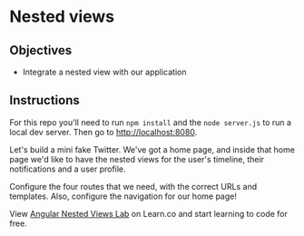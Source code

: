 # Nested views

## Objectives

- Integrate a nested view with our application

## Instructions

For this repo you'll need to run `npm install` and the `node server.js` to run a local dev server. Then go to [http://localhost:8080](http://localhost:8080).

Let's build a mini fake Twitter. We've got a home page, and inside that home page we'd like to have the nested views for the user's timeline, their notifications and a user profile.

Configure the four routes that we need, with the correct URLs and templates. Also, configure the navigation for our home page!
<p class='util--hide'>View <a href='https://learn.co/lessons/angular-nested-views-lab'>Angular Nested Views Lab</a> on Learn.co and start learning to code for free.</p>
